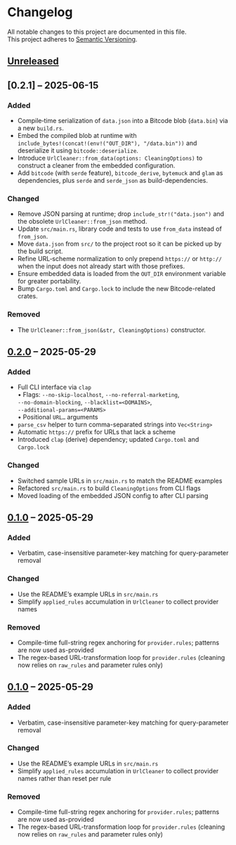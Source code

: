 # Changelog

All notable changes to this project are documented in this file.  
This project adheres to [Semantic Versioning](https://semver.org/spec/v2.0.0.html).

## [Unreleased]

## [0.2.1] – 2025-06-15

### Added
- Compile‐time serialization of `data.json` into a Bitcode blob (`data.bin`) via a new `build.rs`.
- Embed the compiled blob at runtime with  
  `include_bytes!(concat!(env!("OUT_DIR"), "/data.bin"))` and deserialize it using `bitcode::deserialize`.
- Introduce `UrlCleaner::from_data(options: CleaningOptions)` to construct a cleaner from the embedded configuration.
- Add `bitcode` (with `serde` feature), `bitcode_derive`, `bytemuck` and `glam` as dependencies, plus `serde` and `serde_json` as build-dependencies.

### Changed
- Remove JSON parsing at runtime; drop `include_str!("data.json")` and the obsolete `UrlCleaner::from_json` method.
- Update `src/main.rs`, library code and tests to use `from_data` instead of `from_json`.
- Move `data.json` from `src/` to the project root so it can be picked up by the build script.
- Refine URL‐scheme normalization to only prepend `https://` or `http://` when the input does not already start with those prefixes.
- Ensure embedded data is loaded from the `OUT_DIR` environment variable for greater portability.
- Bump `Cargo.toml` and `Cargo.lock` to include the new Bitcode-related crates.

### Removed
- The `UrlCleaner::from_json(&str, CleaningOptions)` constructor.

## [0.2.0] – 2025-05-29

### Added
- Full CLI interface via `clap`  
  • Flags: `--no-skip-localhost`, `--no-referral-marketing`,  
    `--no-domain-blocking`, `--blacklist=<DOMAINS>`,  
    `--additional-params=<PARAMS>`  
  • Positional `URL…` arguments
- `parse_csv` helper to turn comma-separated strings into `Vec<String>`
- Automatic `https://` prefix for URLs that lack a scheme
- Introduced `clap` (derive) dependency; updated `Cargo.toml` and `Cargo.lock`

### Changed
- Switched sample URLs in `src/main.rs` to match the README examples
- Refactored `src/main.rs` to build `CleaningOptions` from CLI flags
- Moved loading of the embedded JSON config to after CLI parsing

## [0.1.0] – 2025-05-29

### Added
- Verbatim, case-insensitive parameter-key matching for query-parameter removal

### Changed
- Use the README’s example URLs in `src/main.rs`
- Simplify `applied_rules` accumulation in `UrlCleaner` to collect provider names

### Removed
- Compile-time full-string regex anchoring for `provider.rules`; patterns are now
  used as-provided
- The regex-based URL-transformation loop for `provider.rules` (cleaning now relies
  on `raw_rules` and parameter rules only)

## [0.1.0] – 2025-05-29

### Added
- Verbatim, case-insensitive parameter-key matching for query-parameter removal

### Changed
- Use the README’s example URLs in `src/main.rs`
- Simplify `applied_rules` accumulation in `UrlCleaner` to collect provider names rather than reset per rule

### Removed
- Compile-time full-string regex anchoring for `provider.rules`; patterns are now used as-provided
- The regex-based URL-transformation loop for `provider.rules` (cleaning now relies on `raw_rules` and parameter rules only)

[Unreleased]: https://github.com/yourorg/yourrepo/compare/v0.2.0...HEAD  
[0.2.0]:     https://github.com/yourorg/yourrepo/compare/v0.1.0...v0.2.0  
[0.1.0]: https://github.com/yourorg/yourrepo/compare/...v0.1.0
